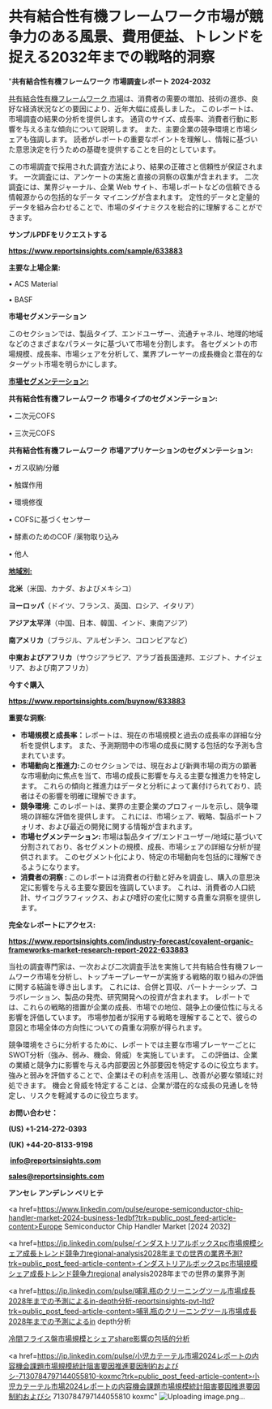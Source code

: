 # 共有結合性有機フレームワーク市場が競争力のある風景、費用便益、トレンドを捉える2032年までの戦略的洞察

"<strong>共有結合性有機フレームワーク 市場調査レポート 2024-2032</strong>

<a href=https://www.reportsinsights.com/sample/633883>共有結合性有機フレームワーク 市場</a>は、消費者の需要の増加、技術の進歩、良好な経済状況などの要因により、近年大幅に成長しました。 このレポートは、市場調査の結果の分析を提供します。 通貨のサイズ、成長率、消費者行動に影響を与える主な傾向について説明します。 また、主要企業の競争環境と市場シェアも強調します。 読者がレポートの重要なポイントを理解し、情報に基づいた意思決定を行うための基礎を提供することを目的としています。

この市場調査で採用された調査方法により、結果の正確さと信頼性が保証されます。 一次調査には、アンケートの実施と直接の洞察の収集が含まれます。 二次調査には、業界ジャーナル、企業 Web サイト、市場レポートなどの信頼できる情報源からの包括的なデータ マイニングが含まれます。 定性的データと定量的データを組み合わせることで、市場のダイナミクスを総合的に理解することができます。

<strong><b>サンプルPDFをリクエストする</b></strong>

<a href=https://www.reportsinsights.com/sample/633883><strong><u>https://www.reportsinsights.com/sample/633883</u></strong></a>

<strong>主要な上場企業:</strong>

• ACS Material

• BASF

<strong>市場セグメンテーション</strong>

このセクションでは、製品タイプ、エンドユーザー、流通チャネル、地理的地域などのさまざまなパラメータに基づいて市場を分割します。 各セグメントの市場規模、成長率、市場シェアを分析して、業界プレーヤーの成長機会と潜在的なターゲット市場を明らかにします。

<strong><u>市場セグメンテーション</u></strong><strong><u>:</u></strong>

<strong>共有結合性有機フレームワーク 市場タイプのセグメンテーション:</strong>

• 二次元COFS

• 三次元COFS

<strong>共有結合性有機フレームワーク 市場アプリケーションのセグメンテーション:</strong>

• ガス収納/分離

• 触媒作用

• 環境修復

• COFSに基づくセンサー

• 酵素のためのCOF /薬物取り込み

• 他人

<strong><u>地域別</u></strong><strong><u>:</u></strong>

<strong>北米</strong>（米国、カナダ、およびメキシコ）

<strong>ヨーロッパ</strong>（ドイツ、フランス、英国、ロシア、イタリア）

<strong>アジア太平洋</strong>（中国、日本、韓国、インド、東南アジア）

<strong>南アメリカ</strong>（ブラジル、アルゼンチン、コロンビアなど）

<strong>中東およびアフリカ</strong>（サウジアラビア、アラブ首長国連邦、エジプト、ナイジェリア、および南アフリカ）

<strong>今すぐ購入</strong>

<a href=https://www.reportsinsights.com/buynow/633883><strong><u>https://www.reportsinsights.com/buynow/633883</u></strong></a>

<strong>重要な洞察:</strong>
<ul>
  <li><strong>市場規模と成長率：</strong>レポートは、現在の市場規模と過去の成長率の詳細な分析を提供します。 また、予測期間中の市場の成長に関する包括的な予測も含まれています。</li>
  <li><strong>市場動向と推進力:</strong>このセクションでは、現在および新興市場の両方の顕著な市場動向に焦点を当て、市場の成長に影響を与える主要な推進力を特定します。 これらの傾向と推進力はデータと分析によって裏付けられており、読者はその影響を明確に理解できます。</li>
  <li><strong>競争環境</strong>: このレポートは、業界の主要企業のプロフィールを示し、競争環境の詳細な評価を提供します。 これには、市場シェア、戦略、製品ポートフォリオ、および最近の開発に関する情報が含まれます。</li>
  <li><strong>市場セグメンテーション: </strong>市場は製品タイプ/エンドユーザー/地域に基づいて分割されており、各セグメントの規模、成長、市場シェアの詳細な分析が提供されます。 このセグメント化により、特定の市場動向を包括的に理解できるようになります。</li>
  <li><strong>消費者の洞察 : </strong>このレポートは消費者の行動と好みを調査し、購入の意思決定に影響を与える主要な要因を強調しています。 これは、消費者の人口統計、サイコグラフィックス、および嗜好の変化に関する貴重な洞察を提供します。</li>
</ul>
<strong>完全なレポートにアクセス:</strong>

<a href=https://www.reportsinsights.com/industry-forecast/covalent-organic-frameworks-market-research-report-2022-633883><strong><u><b>https://www.reportsinsights.com/industry-forecast/covalent-organic-frameworks-market-research-report-2022-633883</b></u></strong></a>

当社の調査専門家は、一次および二次調査手法を実施して共有結合性有機フレームワーク市場を分析し、トップキープレーヤーが実施する戦略的取り組みの評価に関する結論を導き出します。 これには、合併と買収、パートナーシップ、コラボレーション、製品の発売、研究開発への投資が含まれます。 レポートでは、これらの戦略的措置が企業の成長、市場での地位、競争上の優位性に与える影響を評価しています。 市場参加者が採用する戦略を理解することで、彼らの意図と市場全体の方向性についての貴重な洞察が得られます。

競争環境をさらに分析するために、レポートでは主要な市場プレーヤーごとにSWOT分析（強み、弱み、機会、脅威）を実施しています。 この評価は、企業の業績と競争力に影響を与える内部要因と外部要因を特定するのに役立ちます。 強みと弱みを評価することで、企業はその利点を活用し、改善が必要な領域に対処できます。 機会と脅威を特定することは、企業が潜在的な成長の見通しを特定し、リスクを軽減するのに役立ちます。

<strong>お問い合わせ：</strong>

<strong>(US) +1-214-272-0393</strong>

<strong>(UK) +44-20-8133-9198</strong>

<strong> </strong><a href=info@reportsinsights.com><strong><u>info@reportsinsights.com</u></strong></a>

<a href=sales@reportsinsights.com><strong><u>sales@reportsinsights.com</u></strong></a>

<strong>アンセレ アンデレン ベリヒテ</strong>

<a href=https://www.linkedin.com/pulse/europe-semiconductor-chip-handler-market-2024-business-1edbf?trk=public_post_feed-article-content>Europe Semiconductor Chip Handler Market [2024 2032]</a>

<a href=https://jp.linkedin.com/pulse/インダストリアルボックスpc市場規模シェア成長トレンド競争力regional-analysis2028年までの世界の業界予測?trk=public_post_feed-article-content>インダストリアルボックスpc市場規模シェア成長トレンド競争力regional analysis2028年までの世界の業界予測</a>

<a href=https://jp.linkedin.com/pulse/哺乳瓶のクリーニングツール市場成長2028年までの予測によるin-depth分析-reportsinsights-pvt-ltd?trk=public_post_feed-article-content>哺乳瓶のクリーニングツール市場成長2028年までの予測によるin depth分析</a>

<a href=https://www.linkedin.com/pulse/冷間フライス盤市場規模とシェアshare影響の包括的分析-infopulse-daily-360-uckvf/>冷間フライス盤市場規模とシェアshare影響の包括的分析</a>

<a href=https://jp.linkedin.com/pulse/小児カテーテル市場2024レポートの内容機会課題市場規模統計阻害要因推進要因制約およびシ-7130784797144055810-koxmc?trk=public_post_feed-article-content>小児カテーテル市場2024レポートの内容機会課題市場規模統計阻害要因推進要因制約およびシ 7130784797144055810 koxmc</a>"
![Uploading image.png…]()
